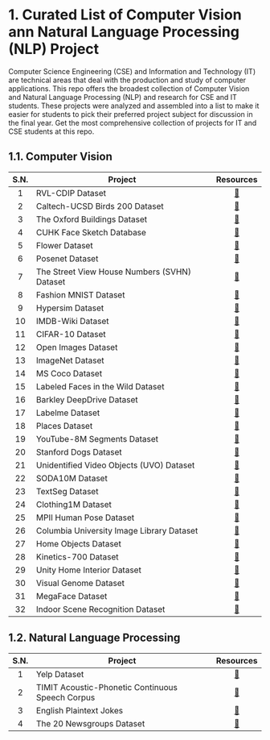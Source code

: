 # 1. Curated List of Computer Vision ann Natural Language Processing (NLP) Project

Computer Science Engineering (CSE) and Information and Technology (IT) are technical areas that deal with the production and study of computer applications. This repo offers the broadest collection of Computer Vision and Natural Language Processing (NLP) and research for CSE and IT students.  These projects were analyzed and assembled into a list to make it easier for students to pick their preferred project subject for discussion in the final year. Get the most comprehensive collection of projects for IT and CSE students at this repo. 

## 1.1. Computer Vision 

| S.N. | Project | Resources | 
| :------: | ------- | :--------: |
| 1 | RVL-CDIP Dataset | [🔗](https://www.cs.cmu.edu/~aharley/rvl-cdip/) |
| 2 | Caltech-UCSD Birds 200 Dataset | [🔗](http://www.vision.caltech.edu/visipedia/CUB-200.html) |
| 3 | The Oxford Buildings Dataset  | [🔗](https://www.robots.ox.ac.uk/~vgg/data/oxbuildings/index.html) |
| 4 | CUHK Face Sketch Database  | [🔗]( http://mmlab.ie.cuhk.edu.hk/archive/facesketch.html) |
| 5 | Flower Dataset | [🔗](https://www.robots.ox.ac.uk/~vgg/data/flowers/index.html) |
| 6 | Posenet Dataset  | [🔗](https://github.com/tensorflow/tfjs-models/tree/master/posenet) |
| 7 | The Street View House Numbers (SVHN) Dataset | [🔗](http://ufldl.stanford.edu/housenumbers/) |
| 8 | Fashion MNIST Dataset | [🔗](http://yann.lecun.com/exdb/mnist/) |
| 9 | Hypersim Dataset | [🔗](https://github.com/apple/ml-hypersim) |
| 10 | IMDB-Wiki Dataset | [🔗](https://data.vision.ee.ethz.ch/cvl/rrothe/imdb-wiki/) |
| 11 | CIFAR-10 Dataset | [🔗](http://www.cs.toronto.edu/~kriz/cifar.html) |
| 12 | Open Images Dataset | [🔗](https://storage.googleapis.com/openimages/web/index.html) |
| 13 | ImageNet Dataset | [🔗](https://image-net.org/) |
| 14 | MS Coco Dataset | [🔗](https://cocodataset.org/#home) |
| 15 | Labeled Faces in the Wild Dataset | [🔗](http://vis-www.cs.umass.edu/lfw/) |
| 16 | Barkley DeepDrive Dataset | [🔗](https://www.bdd100k.com/) |
| 17 | Labelme Dataset | [🔗](http://places.csail.mit.edu/index.html) |
| 18 | Places Dataset | [🔗](http://labelme.csail.mit.edu/Release3.0/browserTools/php/dataset.php) |
| 19 | YouTube-8M Segments Dataset | [🔗](https://research.google.com/youtube8m/download.html) |
| 20 | Stanford Dogs Dataset | [🔗](http://vision.stanford.edu/aditya86/ImageNetDogs/) |
| 21 | Unidentified Video Objects (UVO) Dataset | [🔗](https://sites.google.com/view/unidentified-video-object/home) |
| 22 | SODA10M Dataset  | [🔗](https://soda-2d.github.io/index.html) |
| 23 | TextSeg Dataset | [🔗](https://github.com/SHI-Labs/Rethinking-Text-Segmentation) |
| 24 | Clothing1M Dataset | [🔗](https://github.com/Cysu/noisy_label) |
| 25 | MPII Human Pose Dataset | [🔗](http://human-pose.mpi-inf.mpg.de/#) |
| 26 | Columbia University Image Library Dataset| [🔗](https://www1.cs.columbia.edu/CAVE/software/softlib/coil-100.php) |
| 27 | Home Objects Dataset | [🔗](https://deepmind.com/research/open-source/kinetics) |
| 28 | Kinetics-700 Dataset | [🔗](http://www.vision.caltech.edu/pmoreels/Datasets/Home_Objects_06/) |
| 29 | Unity Home Interior Dataset | [🔗](https://resources.unity.com/ai-ml/sample-home-datasets) |
| 30 | Visual Genome Dataset | [🔗](http://visualgenome.org/?ref=hackernoon.com) |
| 31 | MegaFace Dataset | [🔗](http://megaface.cs.washington.edu/dataset/download.html) |
| 32 | Indoor Scene Recognition Dataset | [🔗](http://web.mit.edu/torralba/www/indoor.html) |


## 1.2. Natural Language Processing 


| S.N. | Project | Resources | 
| :------: | ------- | :--------: |
| 1 | Yelp Dataset | [🔗](https://www.yelp.com/dataset) |
| 2 | TIMIT Acoustic-Phonetic Continuous Speech Corpus | [🔗](https://catalog.ldc.upenn.edu/LDC93S1) |
| 3 | English Plaintext Jokes  | [🔗](https://github.com/taivop/joke-dataset) |
| 4 | The 20 Newsgroups Dataset | [🔗](http://qwone.com/~jason/20Newsgroups/) |
